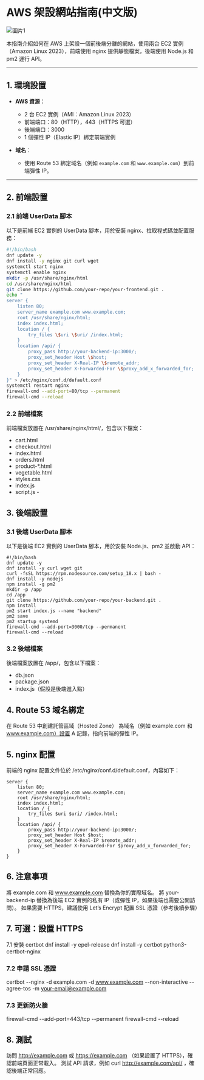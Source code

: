 # AWS 架設網站指南(中文版)
![圖片1](https://github.com/user-attachments/assets/a50a3907-1ac4-49c7-90f0-3249590cabf3)

本指南介紹如何在 AWS 上架設一個前後端分離的網站，使用兩台 EC2 實例（Amazon Linux 2023），前端使用 nginx 提供靜態檔案，後端使用 Node.js 和 pm2 運行 API。

---

## 1. 環境設置

- **AWS 資源**：
  - 2 台 EC2 實例（AMI：Amazon Linux 2023）
  - 前端端口：80（HTTP），443（HTTPS 可選）
  - 後端端口：3000
  - 1 個彈性 IP（Elastic IP）綁定前端實例

- **域名**：
  - 使用 Route 53 綁定域名（例如 `example.com` 和 `www.example.com`）到前端彈性 IP。

---

## 2. 前端設置

### 2.1 前端 UserData 腳本

以下是前端 EC2 實例的 UserData 腳本，用於安裝 nginx、拉取程式碼並配置服務：

```bash
#!/bin/bash
dnf update -y
dnf install -y nginx git curl wget
systemctl start nginx
systemctl enable nginx
mkdir -p /usr/share/nginx/html
cd /usr/share/nginx/html
git clone https://github.com/your-repo/your-frontend.git .
echo "
server {
    listen 80;
    server_name example.com www.example.com;
    root /usr/share/nginx/html;
    index index.html;
    location / {
        try_files \$uri \$uri/ /index.html;
    }
    location /api/ {
        proxy_pass http://your-backend-ip:3000/;
        proxy_set_header Host \$host;
        proxy_set_header X-Real-IP \$remote_addr;
        proxy_set_header X-Forwarded-For \$proxy_add_x_forwarded_for;
    }
}" > /etc/nginx/conf.d/default.conf
systemctl restart nginx
firewall-cmd --add-port=80/tcp --permanent
firewall-cmd --reload


```


### 2.2 前端檔案
前端檔案放置在 /usr/share/nginx/html/，包含以下檔案：

- cart.html
- checkout.html
- index.html
- orders.html
- product-*.html
- vegetable.html
- styles.css
- index.js
- script.js -


## 3. 後端設置

### 3.1 後端 UserData 腳本
以下是後端 EC2 實例的 UserData 腳本，用於安裝 Node.js、pm2 並啟動 API：

```
#!/bin/bash
dnf update -y
dnf install -y curl wget git
curl -fsSL https://rpm.nodesource.com/setup_18.x | bash -
dnf install -y nodejs
npm install -g pm2
mkdir -p /app
cd /app
git clone https://github.com/your-repo/your-backend.git .
npm install
pm2 start index.js --name "backend"
pm2 save
pm2 startup systemd
firewall-cmd --add-port=3000/tcp --permanent
firewall-cmd --reload

```

### 3.2 後端檔案
後端檔案放置在 /app/，包含以下檔案：

- db.json
- package.json
- index.js（假設是後端進入點）

## 4. Route 53 域名綁定
在 Route 53 中創建託管區域（Hosted Zone）
為域名（例如 example.com 和 www.example.com）設置 A 記錄，指向前端的彈性 IP。

## 5. nginx 配置
前端的 nginx 配置文件位於 /etc/nginx/conf.d/default.conf，內容如下：
```
server {
    listen 80;
    server_name example.com www.example.com;
    root /usr/share/nginx/html;
    index index.html;
    location / {
        try_files $uri $uri/ /index.html;
    }
    location /api/ {
        proxy_pass http://your-backend-ip:3000/;
        proxy_set_header Host $host;
        proxy_set_header X-Real-IP $remote_addr;
        proxy_set_header X-Forwarded-For $proxy_add_x_forwarded_for;
    }
}
```
## 6. 注意事項
將 example.com 和 www.example.com 替換為你的實際域名。
將 your-backend-ip 替換為後端 EC2 實例的私有 IP（或彈性 IP，如果後端也需要公開訪問）。
如果需要 HTTPS，建議使用 Let’s Encrypt 配置 SSL 憑證（參考後續步驟）

## 7. 可選：設置 HTTPS
7.1 安裝 certbot
dnf install -y epel-release
dnf install -y certbot python3-certbot-nginx

### 7.2 申請 SSL 憑證
certbot --nginx -d example.com -d www.example.com --non-interactive --agree-tos -m your-email@example.com

### 7.3 更新防火牆
firewall-cmd --add-port=443/tcp --permanent
firewall-cmd --reload

## 8. 測試
訪問 http://example.com  或  https://example.com  （如果設置了 HTTPS），確認前端頁面正常載入。
測試 API 請求，例如  curl http://example.com/api/  ，確認後端正常回應。




